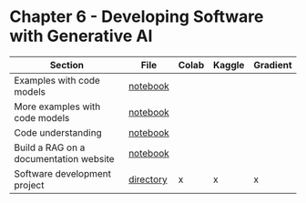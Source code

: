 # Chapter 6 - Developing Software with Generative AI


| Section	| File | Colab	 | Kaggle	| Gradient |
|-----------|--------|--------|-----------|----------|
| Examples with code models | [notebook](chapter6/code_models.ipynb)  |        | | |
| More examples with code models | [notebook](chapter6/software_development.ipynb)     |      |   |   |
| Code understanding | [notebook](chapter6/code_understanding.ipynb)  |        | | |
| Build a RAG on a documentation website | [notebook](chapter6/langchain_rag.ipynb)  |        | | |
| Software development project |  [directory](chapter5/software_development)   |  x      | x | x |

